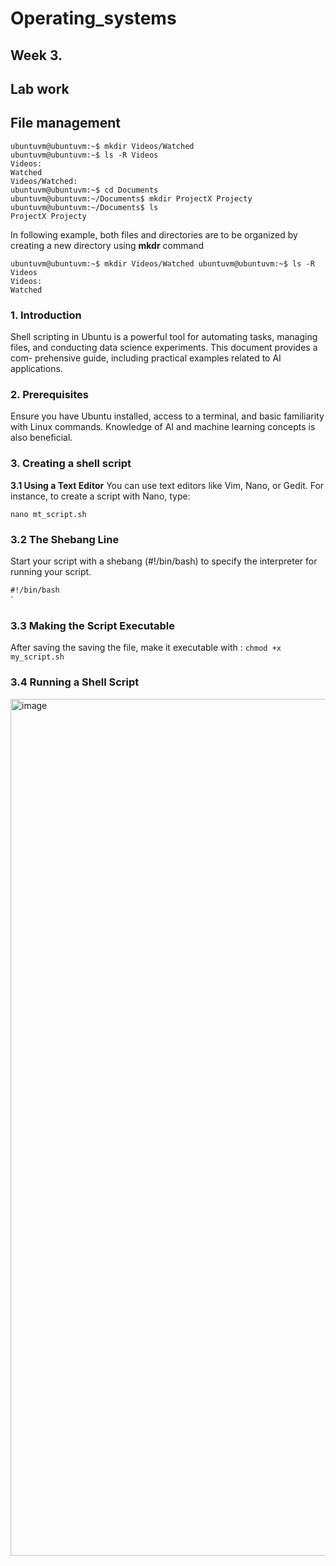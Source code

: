 # Operating_systems


## Week 3. 
## Lab work

## File management
```
ubuntuvm@ubuntuvm:~$ mkdir Videos/Watched  
ubuntuvm@ubuntuvm:~$ ls -R Videos
Videos:
Watched
Videos/Watched:
ubuntuvm@ubuntuvm:~$ cd Documents
ubuntuvm@ubuntuvm:~/Documents$ mkdir ProjectX Projecty
ubuntuvm@ubuntuvm:~/Documents$ ls
ProjectX Projecty
```

In following example, both files and directories are to be organized by creating a new directory using **mkdr** command
```
ubuntuvm@ubuntuvm:~$ mkdir Videos/Watched ubuntuvm@ubuntuvm:~$ ls -R Videos
Videos:
Watched
```
### 1. Introduction 

Shell scripting in Ubuntu is a powerful tool for automating tasks, managing
files, and conducting data science experiments. This document provides a com-
prehensive guide, including practical examples related to AI applications.

### 2. Prerequisites

Ensure you have Ubuntu installed, access to a terminal, and basic familiarity
with Linux commands. Knowledge of AI and machine learning concepts is also
beneficial.

### 3. Creating a shell script
**3.1 Using a Text Editor**
You can use text editors like Vim, Nano, or Gedit. For instance, to create a
script with Nano, type:

`nano mt_script.sh                                                                                                       
`
### 3.2 The Shebang Line
Start your script with a shebang (#!/bin/bash) to specify the interpreter for
running your script.

`#!/bin/bash                                                                      `                                                                                                                                                       `
### 3.3 Making the Script Executable
After saving the saving the file, make it executable with :
`chmod +x my_script.sh
`

### 3.4 Running a Shell Script

<img width="1371" alt="image" src="https://github.com/user-attachments/assets/21c986df-9a89-4d36-ba0c-e2d37ada420d">
